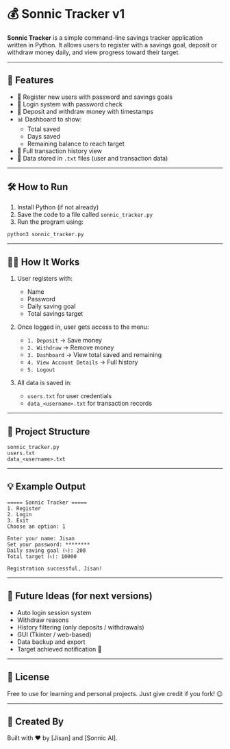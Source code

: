 
# 💰 Sonnic Tracker v1

**Sonnic Tracker** is a simple command-line savings tracker application written in Python. It allows users to register with a savings goal, deposit or withdraw money daily, and view progress toward their target.

---

## 🚀 Features

- 📝 Register new users with password and savings goals
- 🔐 Login system with password check
- 💸 Deposit and withdraw money with timestamps
- 📊 Dashboard to show:
  - Total saved
  - Days saved
  - Remaining balance to reach target
- 📃 Full transaction history view
- 📁 Data stored in `.txt` files (user and transaction data)

---

## 🛠 How to Run

1. Install Python (if not already)
2. Save the code to a file called `sonnic_tracker.py`
3. Run the program using:

```bash
python3 sonnic_tracker.py
```

---

## 👨‍💻 How It Works

1. User registers with:
   - Name
   - Password
   - Daily saving goal
   - Total savings target

2. Once logged in, user gets access to the menu:
   - `1. Deposit` → Save money
   - `2. Withdraw` → Remove money
   - `3. Dashboard` → View total saved and remaining
   - `4. View Account Details` → Full history
   - `5. Logout`

3. All data is saved in:
   - `users.txt` for user credentials
   - `data_<username>.txt` for transaction records

---

## 📂 Project Structure

```
sonnic_tracker.py
users.txt
data_<username>.txt
```

---

## 💡 Example Output

```
===== Sonnic Tracker =====
1. Register
2. Login
3. Exit
Choose an option: 1

Enter your name: Jisan
Set your password: ********
Daily saving goal (৳): 200
Total target (৳): 10000

Registration successful, Jisan!
```

---

## 🧠 Future Ideas (for next versions)

- Auto login session system
- Withdraw reasons
- History filtering (only deposits / withdrawals)
- GUI (Tkinter / web-based)
- Data backup and export
- Target achieved notification 🎯

---

## 📜 License

Free to use for learning and personal projects. Just give credit if you fork! 😉

---

## 🙌 Created By

Built with ❤️ by [Jisan] and [Sonnic AI].
